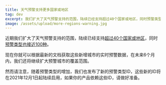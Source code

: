 ```yaml
---
title: 天气预警支持更多国家或地区
tag: dev
excerpt: 我们扩大了天气预警支持的范围，陆续已经支持超过40个国家或地区，同时预警类型也接近100种。
image: /assets/upload/more-regions-warning.jpg
---
```


近期我们扩大了天气预警支持的范围，陆续已经支持[超过40个国家或地区](https://dev.qweather.com/docs/resource/warning-info/#supported-regions)，同时[预警类型也接近100种](https://dev.qweather.com/docs/resource/warning-info/#warning-type)。

现在你就可以根据最新的文档获取这些新增城市的实时预警数据，在未来6个月内，我们还将继续扩大预警城市的覆盖范围。

然而请注意，随着预警类型的增加，我们也发布了新的预警类型ID，这些新的ID将在2021年12月1日起陆续启用，如果你的产品依赖这些ID，请做好准备。
